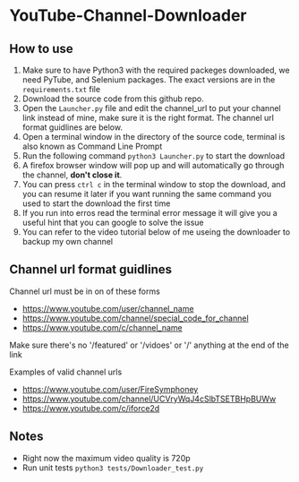 # YouTube-Channel-Downloader

## How to use

1. Make sure to have Python3 with the required packeges downloaded, we need PyTube, and Selenium packages. The exact versions are in the `requirements.txt` file
2. Download the source code from this github repo.
3. Open the `Launcher.py` file and edit the channel_url to put your channel link instead of mine, make sure it is the right format. The channel url format guidlines are below.
4. Open a terminal window in the directory of the source code, terminal is also known as Command Line Prompt 
5. Run the following command `python3 Launcher.py` to start the download
6. A firefox browser window will pop up and will automatically go through the channel, **don't close it**.
7. You can press `ctrl c` in the terminal window to stop the download, and you can resume it later if you want running the same command you used to start the download the first time
8. If you run into erros read the terminal error message it will give you a useful hint that you can google to solve the issue
9. You can refer to the video tutorial below of me useing the downloader to backup my own channel


## Channel url format guidlines

Channel url must be in on of these forms

- https://www.youtube.com/user/channel_name
- https://www.youtube.com/channel/special_code_for_channel
- https://www.youtube.com/c/channel_name
  
Make sure there's no '/featured' or '/vidoes' or '/' anything at the end of the link

Examples of valid channel urls

- https://www.youtube.com/user/FireSymphoney
- https://www.youtube.com/channel/UCVryWqJ4cSlbTSETBHpBUWw
- https://www.youtube.com/c/iforce2d


## Notes
- Right now the maximum video quality is 720p
- Run unit tests `python3 tests/Downloader_test.py`
